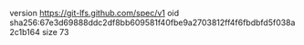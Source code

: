 version https://git-lfs.github.com/spec/v1
oid sha256:67e3d69888ddc2df8bb609581f40fbe9a2703812ff4f6fbdbfd5f038a2c1b164
size 73
